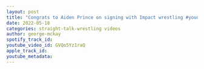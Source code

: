 ```yaml
---
layout: post
title: "Congrats to Aiden Prince on signing with Impact wrestling #youdeserveit"
date: 2022-05-18
categories: straight-talk-wrestling videos
author: george-mckay
spotify_track_id: 
youtube_video_id: GVQo5Yz1raQ
apple_track_id: 
youtube_metadata: 
---
```

